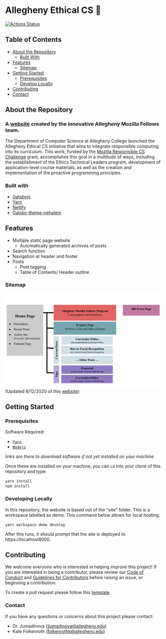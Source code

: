 # Allegheny Ethical CS :crocodile:

[![Actions Status](https://github.com/Allegheny-Ethical-CS/EthicalCSWebsite/workflows/build/badge.svg)](https://github.com/Allegheny-Ethical-CS/EthicalCSWebsite/actions)

## Table of Contents
* [About the Repository](#about-the-repository)
  + [Built With](#built-with)
* [Features](#features)
  + [Sitemap](#sitemap)
* [Getting Started](#getting-started)
  + [Prerequisites](#prerequisites)
  + [Develop Locally](#develop-locally)
* [Contributing](#contributing)
* [Contact](#contact)


## About the Repository

### A [website](https://csethics.allegheny.edu) created by the innovative Allegheny Mozilla Fellows team.  

The Department of Computer Science at Allegheny College launched the Allegheny Ethical CS initiative that aims to integrate responsible computing into its curriculum. This work, funded by the [Mozilla Responsible CS Challenge](https://foundation.mozilla.org/en/initiatives/responsible-cs/) grant, accomplishes this goal in a multitude of ways, including the establishment of the Ethics Technical Leaders program, development of application-level course materials, as well as the creation and implementation of the proactive programming principles.

### Built with

  * [Gatsbyjs](https://www.gatsbyjs.org/)
  * [Yarn](https://classic.yarnpkg.com/en/)
  * [Netlify](https://www.netlify.com/)
  * [Gatsby-theme-nehalem](https://github.com/nehalist/gatsby-theme-nehalem)

## Features

  * Multiple static page website
    + Automatically generated archives of posts
  * Search function
  * Navigation at header and footer
  * Posts
    + Post tagging
    + Table of Contents/ Header outline

### Sitemap
![Sitemap image](./site/content/assets/Sitemap.png)
(Updated 8/12/2020 of this [website](https://csethics.allegheny.edu))

## Getting Started

### Prerequisites
Software Required:
* [`Yarn`](https://classic.yarnpkg.com/en/docs/install)
* [`Nodejs`](https://nodejs.org/en/)

*links are there to download software if not yet installed on your machine*

Once these are installed on your machine, you can `cd` into your clone of this repository and type:

```
yarn install
npm install
```

### Developing Locally
In this repository, the website is based out of the "site" folder. This is a workspace labelled as demo. This command below allows for local hosting.
```
yarn workspace demo develop
```
After this runs, it should prompt that the site is deployed to https://localhost8000.


## Contributing

We welcome everyone who is interested in helping improve this project! If you are interested in being a contributor, please review our [Code of Conduct](./CODE_OF_CONDUCT.md) and [Guidelines for Contributors](./CONTRIBUTING.md) before raising an issue, or beginning a contribution.

To create a pull request please follow this [template](./pull_request_template.md).

### Contact

If you have any questions or concerns about this project please contact:

- Dr. Jumadinova (jjumadinova@allegheny.edu)
- Kate Folkenroth (folkenrothk@allegheny.edu)
